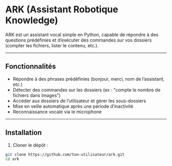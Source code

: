 # ARK (Assistant Robotique Knowledge)

ARK est un assistant vocal simple en Python, capable de répondre à des questions prédéfinies et d’exécuter des commandes sur vos dossiers (compter les fichiers, lister le contenu, etc.).

---

## Fonctionnalités

- Répondre à des phrases prédéfinies (bonjour, merci, nom de l’assistant, etc.)
- Détecter des commandes sur les dossiers (ex : "compte le nombre de fichiers dans Images")
- Accéder aux dossiers de l’utilisateur et gérer les sous-dossiers
- Mise en veille automatique après une période d’inactivité
- Reconnaissance vocale via le microphone

---

## Installation

1. Cloner le dépôt :

```bash
git clone https://github.com/ton-utilisateur/ark.git
cd ark
